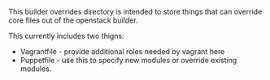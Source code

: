 This builder overrides directory is intended to store
things that can override core files out of the openstack
builder.

This currently includes two thigns:

- Vagrantfile - provide additional roles needed by vagrant here
- Puppetfile  - use this to specify new modules or override existing
                modules.
